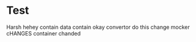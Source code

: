 # Test
Harsh
hehey
contain
data
contain
okay
convertor
do this
change
mocker
cHANGES
container
chanded
